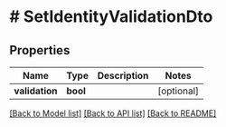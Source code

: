 # # SetIdentityValidationDto

## Properties

Name | Type | Description | Notes
------------ | ------------- | ------------- | -------------
**validation** | **bool** |  | [optional]

[[Back to Model list]](../../README.md#models) [[Back to API list]](../../README.md#endpoints) [[Back to README]](../../README.md)
